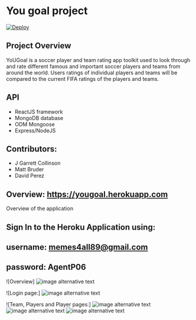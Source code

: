 # You goal project

[![Deploy](https://www.herokucdn.com/deploy/button.svg)](https://heroku.com/deploy)

## Project Overview

  YoUGoal is a soccer player and team rating app toolkit used to look through and rate different famous and important soccer players and teams from around the world.  Users ratings of individual players and teams will be compared to the current FIFA ratings of the players and teams.

## API
   - ReactJS framework
   - MongoDB database
   - ODM Mongoose
   - Express/NodeJS

## Contributors:
  - J Garrett Collinson
  - Matt Bruder
  - David Perez

## Overview: https://yougoal.herokuapp.com
Overview of the application
## Sign In to the Heroku Application using:
## username: memes4all89@gmail.com  
## password: AgentP06
![Overview]
![image alternative text](https://i.imgur.com/u4DOHfa.png)

![Login page:]
![image alternative text](https://i.imgur.com/DBF7a2U.jpg)

![Team, Players and Player pages:]
![image alternative text](https://i.imgur.com/iJfQAYB.jpg)
![image alternative text](https://i.imgur.com/htCeBCx.png)
![image alternative text](https://i.imgur.com/XKW6mBn.jpg)
